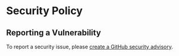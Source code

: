 # Security Policy

## Reporting a Vulnerability

To report a security issue, please [create a GitHub security advisory](https://docs.github.com/en/code-security/security-advisories/working-with-repository-security-advisories/creating-a-repository-security-advisory).
